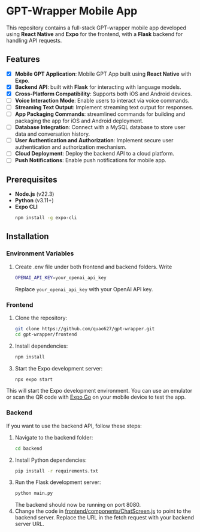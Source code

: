 # GPT-Wrapper Mobile App

This repository contains a full-stack GPT-wrapper mobile app developed using **React Native** and **Expo** for the frontend, with a **Flask** backend for handling API requests.

## Features

- [x] **Mobile GPT Application**: Mobile GPT App built using **React Native** with **Expo**.
- [x] **Backend API**: built with **Flask** for interacting with language models.
- [x] **Cross-Platform Compatibility**: Supports both iOS and Android devices.
- [ ] **Voice Interaction Mode**: Enable users to interact via voice commands.
- [ ] **Streaming Text Output**: Implement streaming text output for responses.
- [ ] **App Packaging Commands**: streamlined commands for building and packaging the app for iOS and Android deployment.
- [ ] **Database Integration**: Connect with a MySQL database to store user data and conversation history.
- [ ] **User Authentication and Authorization**: Implement secure user authentication and authorization mechanism.
- [ ] **Cloud Deployment**: Deploy the backend API to a cloud platform.
- [ ] **Push Notifications**: Enable push notifications for mobile app.

## Prerequisites

- **Node.js** (v22.3)
- **Python** (v3.11+)
- **Expo CLI**
    ```bash
    npm install -g expo-cli
    ````

## Installation

### Environment Variables
1. Create .env file under both frontend and backend folders. Write
    ```bash
    OPENAI_API_KEY=your_openai_api_key
    ```
    Replace `your_openai_api_key` with your OpenAI API key. 


### Frontend

1. Clone the repository:

   ```bash
   git clone https://github.com/quao627/gpt-wrapper.git
   cd gpt-wrapper/frontend
   ```
2. Install dependencies:
    ```bash
    npm install
    ```
3. Start the Expo development server:
   ```bash
   npx expo start
   ```
This will start the Expo development environment. You can use an emulator or scan the QR code with [Expo Go](https://expo.dev/go) on your mobile device to test the app.

### Backend
If you want to use the backend API, follow these steps:
1. Navigate to the backend folder:
    ```bash
    cd backend
    ```
2. Install Python dependencies:
    ```bash
    pip install -r requirements.txt
    ```
3. Run the Flask development server:
    ```bash
    python main.py
    ```
    The backend should now be running on port 8080.
4. Change the code in [frontend/components/ChatScreen.js](frontend/components/ChatScreen.js) to point to the backend server. Replace the URL in the fetch request with your backend server URL.
